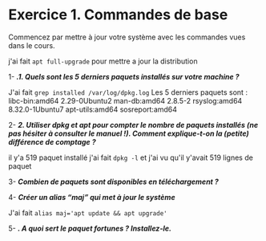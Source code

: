 # Exercice 1. Commandes de base

Commencez par mettre à jour votre système avec les commandes vues dans le cours.

j'ai fait `apt full-upgrade` pour mettre a jour la distribution 

1- <b>_.1. Quels sont les 5 derniers paquets installés sur votre machine ?_</b>

J'ai fait `grep installed /var/log/dpkg.log`
Les 5 derniers paquets sont :  libc-bin:amd64 2.29-0Ubuntu2
man-db:amd64 2.8.5-2
rsyslog:amd64 8.32.0-1Ubuntu7
apt-utils:amd64
sosreport:amd64


2- <b>_2. Utiliser dpkg et apt pour compter le nombre de paquets installés (ne pas hésiter à consulter le manuel !).
Comment explique-t-on la (petite) différence de comptage ?_</b>

il y'a 519 paquet installé 
j'ai fait `dpkg -l` et j'ai vu qu'il y'avait 519 lignes de paquet

3- <b>_Combien de paquets sont disponibles en téléchargement ?_</b>



4- <b>_Créer un alias “maj” qui met à jour le système_</b>

J'ai fait ```alias maj='apt update && apt upgrade'```  

5- <b>_. A quoi sert le paquet fortunes ? Installez-le._</b>
